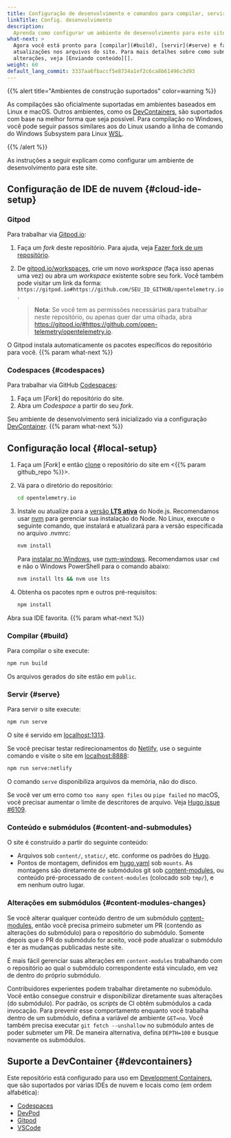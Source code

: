 ```yaml
---
title: Configuração de desenvolvimento e comandos para compilar, servir e mais
linkTitle: Config. desenvolvimento
description:
  Aprenda como configurar um ambiente de desenvolvimento para este site.
what-next: >
  Agora você está pronto para [compilar](#build), [servir](#serve) e fazer
  atualizações nos arquivos do site. Para mais detalhes sobre como submeter
  alterações, veja [Enviando conteúdo][].
weight: 60
default_lang_commit: 3337aa6fbaccf5e8734a1ef2c6ca8b61496c3d93
---
```


{{% alert title="Ambientes de construção suportados" color=warning %}}

As compilações são oficialmente suportadas em ambientes baseados em Linux e
macOS. Outros ambientes, como os [DevContainers](#devcontainers), são suportados
com base na melhor forma que seja possível. Para compilação no Windows, você pode seguir passos
similares aos do Linux usando a linha de comando do Windows Subsystem para Linux
[WSL][windows-wsl].

{{% /alert %}}

As instruções a seguir explicam como configurar um ambiente de desenvolvimento
para este site.

## Configuração de IDE de nuvem {#cloud-ide-setup}

### Gitpod

Para trabalhar via [Gitpod.io]:

1.  Faça um _fork_ deste repositório. Para ajuda, veja [Fazer fork de um
    repositório][fork].
2.  De [gitpod.io/workspaces], crie um novo _workspace_ (faça isso apenas uma
    vez) ou abra um _workspace_ existente sobre seu fork. Você também pode
    visitar um link da forma:
    `https://gitpod.io#https://github.com/SEU_ID_GITHUB/opentelemetry.io`.

    > **Nota**: Se você tem as permissões necessárias para trabalhar neste
    > repositório, ou apenas quer dar uma olhada, abra
    > <https://gitpod.io/#https://github.com/open-telemetry/opentelemetry.io>.

O Gitpod instala automaticamente os pacotes específicos do repositório para
você. {{% param what-next %}}

### Codespaces {#codespaces}

Para trabalhar via GitHub [Codespaces]:

1. Faça um [_Fork_] do repositório do site.
2. Abra um _Codespace_ a partir do seu _fork_.

Seu ambiente de desenvolvimento será inicializado via a configuração
[DevContainer](#devcontainers). {{% param what-next %}}

## Configuração local {#local-setup}

1.  Faça um [_Fork_] e então [clone] o repositório do site em
    <{{% param github_repo %}}>.
2.  Vá para o diretório do repositório:

    ```sh
    cd opentelemetry.io
    ```

3.  Instale ou atualize para a [versão **LTS ativa**][nodejs-rel] do Node.js.
    Recomendamos usar [nvm] para gerenciar sua instalação do Node. No Linux,
    execute o seguinte comando, que instalará e atualizará para a versão
    especificada no arquivo .nvmrc:

    ```sh
    nvm install
    ```

    Para [instalar no Windows][nodejs-win], use [nvm-windows]. Recomendamos usar
    `cmd` e não o Windows PowerShell para o comando abaixo:

    ```cmd
    nvm install lts && nvm use lts
    ```

4.  Obtenha os pacotes npm e outros pré-requisitos:

    ```sh
    npm install
    ```

Abra sua IDE favorita. {{% param what-next %}}

### Compilar {#build}

Para compilar o site execute:

```sh
npm run build
```

Os arquivos gerados do site estão em `public`.

### Servir {#serve}

Para servir o site execute:

```sh
npm run serve
```

O site é servido em [localhost:1313].

Se você precisar testar redirecionamentos do [Netlify], use o seguinte comando e
visite o site em [localhost:8888]:

```sh
npm run serve:netlify
```

O comando `serve` disponibiliza arquivos da memória, não do disco.

Se você ver um erro como `too many open files` ou `pipe failed` no macOS, você
precisar aumentar o limite de descritores de arquivo. Veja
[Hugo issue #6109](https://github.com/gohugoio/hugo/issues/6109).

### Conteúdo e submódulos {#content-and-submodules}

O site é construído a partir do seguinte conteúdo:

- Arquivos sob `content/`, `static/`, etc. conforme os padrões do [Hugo].
- Pontos de montagem, definidos em [hugo.yaml] sob `mounts`. As montagens são
  diretamente de submódulos git sob [content-modules], ou conteúdo
  pré-processado de `content-modules` (colocado sob `tmp/`), e em nenhum outro
  lugar.

[hugo.yaml]:
  https://github.com/open-telemetry/opentelemetry.io/blob/main/hugo.yaml
[content-modules]:
  https://github.com/open-telemetry/opentelemetry.io/tree/main/content-modules

### Alterações em submódulos {#content-modules-changes}

Se você alterar qualquer conteúdo dentro de um submódulo [content-modules],
então você precisa primeiro submeter um PR (contendo as alterações do submódulo)
para o repositório do submódulo. Somente depois que o PR do submódulo for
aceito, você pode atualizar o submódulo e ter as mudanças publicadas neste site.

É mais fácil gerenciar suas alterações em `content-modules` trabalhando com o
repositório ao qual o submódulo correspondente está vinculado, em vez de dentro
do próprio submódulo.

Contribuidores experientes podem trabalhar diretamente no submódulo. Você então
consegue construir e disponibilizar diretamente suas alterações (do submódulo).
Por padrão, os _scripts_ de CI obtêm submódulos a cada invocação. Para prevenir
esse comportamento enquanto você trabalha dentro de um submódulo, defina a
variável de ambiente `GET=no`. Você também precisa executar
`git fetch --unshallow` no submódulo antes de poder submeter um PR. De maneira
alternativa, defina `DEPTH=100` e busque novamente os submódulos.

## Suporte a DevContainer {#devcontainers}

Este repositório está configurado para uso em [Development
Containers][devcontainers], que são suportados por várias IDEs de nuvem e locais
como (em ordem alfabética):

- [Codespaces][cs-devc]
- [DevPod](https://devpod.sh/docs/developing-in-workspaces/devcontainer-json)
- [Gitpod](https://www.gitpod.io/docs/flex/configuration/devcontainer/overview)
- [VSCode](https://code.visualstudio.com/docs/devcontainers/containers#_installation)

[clone]:
  https://docs.github.com/en/repositories/creating-and-managing-repositories/cloning-a-repository
[codespaces]: https://docs.github.com/en/codespaces
[cs-devc]:
  https://docs.github.com/en/codespaces/setting-up-your-project-for-codespaces/adding-a-dev-container-configuration/introduction-to-dev-containers#about-dev-containers
[devcontainers]: https://containers.dev/
[fork]: https://docs.github.com/en/get-started/quickstart/fork-a-repo
[gitpod.io]: https://gitpod.io
[gitpod.io/workspaces]: https://gitpod.io/workspaces
[hugo]: https://gohugo.io
[localhost:1313]: http://localhost:1313
[localhost:8888]: http://localhost:8888
[netlify]: https://netlify.com
[nodejs-rel]: https://nodejs.org/en/about/previous-releases
[nodejs-win]:
  https://docs.microsoft.com/en-us/windows/dev-environment/javascript/nodejs-on-windows
[nvm]:
  https://github.com/nvm-sh/nvm/blob/master/README.md#installing-and-updating
[nvm-windows]: https://github.com/coreybutler/nvm-windows
[windows-wsl]: https://learn.microsoft.com/en-us/windows/wsl/install

<!-- markdownlint-disable link-image-reference-definitions -->

[Enviando conteúdo]: ../pull-requests/
